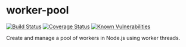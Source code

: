 # worker-pool

[![Build Status](https://travis-ci.com/tuftjs/worker-pool.svg?branch=master)](https://travis-ci.com/tuftjs/worker-pool)
[![Coverage Status](https://coveralls.io/repos/github/tuftjs/worker-pool/badge.svg?branch=master)](https://coveralls.io/github/tuftjs/worker-pool?branch=master)
[![Known Vulnerabilities](https://snyk.io/test/github/tuftjs/worker-pool/badge.svg?targetFile=package.json)](https://snyk.io/test/github/rav2040/rollup-plugin-scrub?targetFile=package.json)

Create and manage a pool of workers in Node.js using worker threads.
